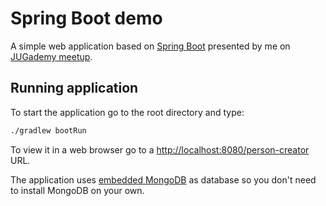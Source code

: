 # Spring Boot demo
A simple web application based on [Spring Boot](https://projects.spring.io/spring-boot/) presented by me on [JUGademy meetup](https://www.meetup.com/pl-PL/Poznan-Java-User-Group/events/238946503/).

## Running application
To start the application go to the root directory and type:
```bash
./gradlew bootRun
```
To view it in a web browser go to a [http://localhost:8080/person-creator](http://localhost:8080/person-creator) URL.

The application uses [embedded MongoDB](https://github.com/flapdoodle-oss/de.flapdoodle.embed.mongo) as database so you don't need to install MongoDB on your own.
